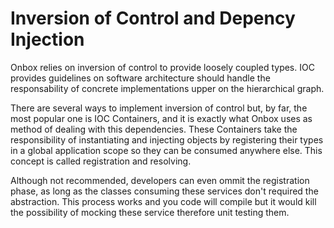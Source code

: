 # Inversion of Control and Depency Injection

Onbox relies on inversion of control to provide loosely coupled types. IOC provides guidelines on software architecture should handle the responsability of concrete implementations upper on the hierarchical graph.

There are several ways to implement inversion of control but, by far, the most popular one is IOC Containers, and it is exactly what Onbox uses as method of dealing with this dependencies. These Containers take the responsibility of instantiating and injecting objects by registering their types in a global application scope so they can be consumed anywhere else. This concept is called registration and resolving.

Although not recommended, developers can even ommit the registration phase, as long as the classes consuming these services don't required the abstraction. This process works and you code will compile but it would kill the possibility of mocking these service therefore unit testing them.
